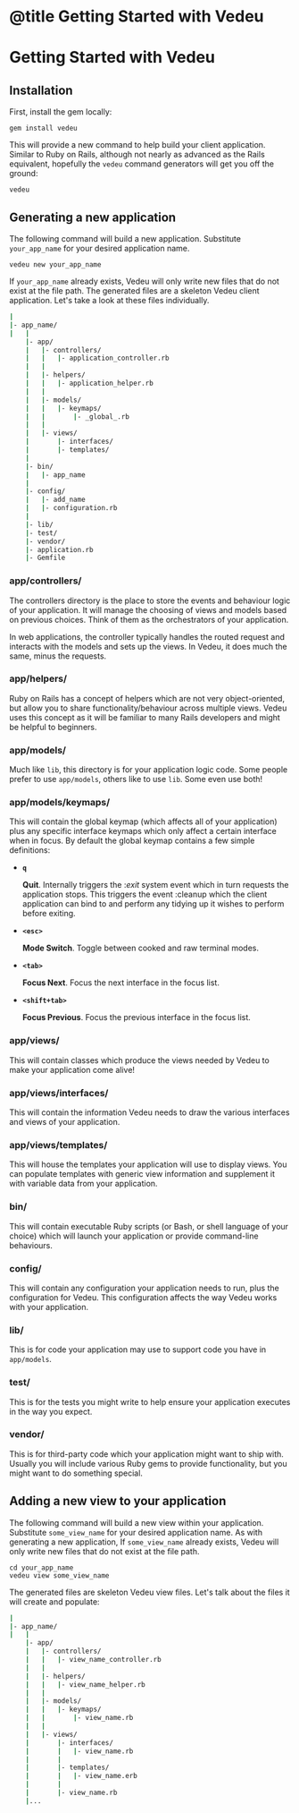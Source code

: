 # @title Getting Started with Vedeu
# Getting Started with Vedeu

## Installation

First, install the gem locally:

    gem install vedeu

This will provide a new command to help build your client application. Similar
to Ruby on Rails, although not nearly as advanced as the Rails equivalent,
hopefully the `vedeu` command generators will get you off the ground:

    vedeu

## Generating a new application

The following command will build a new application. Substitute `your_app_name`
for your desired application name.

    vedeu new your_app_name

If `your_app_name` already exists, Vedeu will only write new files that do not
exist at the file path. The generated files are a skeleton Vedeu client
application. Let's take a look at these files individually.

```bash
|
|- app_name/
|   |
    |- app/
    |   |- controllers/
    |   |   |- application_controller.rb
    |   |
    |   |- helpers/
    |   |   |- application_helper.rb
    |   |
    |   |- models/
    |   |   |- keymaps/
    |   |       |- _global_.rb
    |   |
    |   |- views/
    |       |- interfaces/
    |       |- templates/
    |
    |- bin/
    |   |- app_name
    |
    |- config/
    |   |- add_name
    |   |- configuration.rb
    |
    |- lib/
    |- test/
    |- vendor/
    |- application.rb
    |- Gemfile
```

### app/controllers/

The controllers directory is the place to store the events and behaviour logic
of your application. It will manage the choosing of views and models based on
previous choices. Think of them as the orchestrators of your application.

In web applications, the controller typically handles the routed request and
interacts with the models and sets up the views. In Vedeu, it does much the
same, minus the requests.

### app/helpers/

Ruby on Rails has a concept of helpers which are not very object-oriented, but
allow you to share functionality/behaviour across multiple views. Vedeu uses
this concept as it will be familiar to many Rails developers and might be
helpful to beginners.

### app/models/

Much like `lib`, this directory is for your application logic code. Some people
prefer to use `app/models`, others like to use `lib`. Some even use both!

### app/models/keymaps/

This will contain the global keymap (which affects all of your application)
plus any specific interface keymaps which only affect a certain interface when
in focus. By default the global keymap contains a few simple definitions:

- **`q`**

  **Quit**. Internally triggers the :_exit_ system event which in turn requests
  the application stops. This triggers the event :cleanup which the client
  application can bind to and perform any tidying up it wishes to perform
  before exiting.

- **`<esc>`**

  **Mode Switch**. Toggle between cooked and raw terminal modes.

- **`<tab>`**

  **Focus Next**. Focus the next interface in the focus list.

- **`<shift+tab>`**

  **Focus Previous**. Focus the previous interface in the focus list.

### app/views/

This will contain classes which produce the views needed by Vedeu to make your
application come alive!

### app/views/interfaces/

This will contain the information Vedeu needs to draw the various interfaces
and views of your application.

### app/views/templates/

This will house the templates your application will use to display views. You
can populate templates with generic view information and supplement it with
variable data from your application.

### bin/

This will contain executable Ruby scripts (or Bash, or shell language of your
choice) which will launch your application or provide command-line behaviours.

### config/

This will contain any configuration your application needs to run, plus the
configuration for Vedeu. This configuration affects the way Vedeu works with
your application.

### lib/

This is for code your application may use to support code you have in
`app/models`.

### test/

This is for the tests you might write to help ensure your application executes
in the way you expect.

### vendor/

This is for third-party code which your application might want to ship with.
Usually you will include various Ruby gems to provide functionality, but you
might want to do something special.


## Adding a new view to your application

The following command will build a new view within your application.
Substitute `some_view_name` for your desired application name. As with
generating a new application, If `some_view_name` already exists, Vedeu will
only write new files that do not exist at the file path.

    cd your_app_name
    vedeu view some_view_name

The generated files are skeleton Vedeu view files. Let's talk about the files it
will create and populate:

```bash
|
|- app_name/
|   |
    |- app/
    |   |- controllers/
    |   |   |- view_name_controller.rb
    |   |
    |   |- helpers/
    |   |   |- view_name_helper.rb
    |   |
    |   |- models/
    |   |   |- keymaps/
    |   |       |- view_name.rb
    |   |
    |   |- views/
    |       |- interfaces/
    |       |   |- view_name.rb
    |       |
    |       |- templates/
    |       |   |- view_name.erb
    |       |
    |       |- view_name.rb
    |...
```
